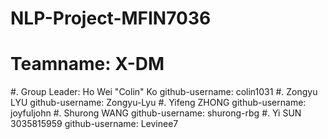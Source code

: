 # NLP-Project-MFIN7036
# Teamname: X-DM
#. Group Leader: Ho Wei "Colin" Ko github-username: colin1031
#.               Zongyu LYU github-username: Zongyu-Lyu
#.               Yifeng ZHONG github-username: joyfuljohn
#.               Shurong WANG github-username: shurong-rbg
#.               Yi SUN 3035815959 github-username: Levinee7
